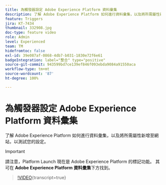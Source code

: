 ```yaml
---
title: 為觸發器設定 Adobe Experience Platform 資料彙集
description: 了解 Adobe Experience Platform 如何進行資料彙集，以及將所需屬性新增至網站，以測試您的設定。
feature: Triggers
jira: KT-7434
thumbnail: 332908.jpg
doc-type: feature video
role: Admin
level: Experienced
team: TM
hidefromtoc: false
exl-id: 39e087af-0868-4db7-b031-1830e72f6e61
badgeIntegration: label="整合" type="positive"
source-git-commit: 943599bd7ce139ef846f093ebda9084a91550aca
workflow-type: tm+mt
source-wordcount: '87'
ht-degree: 100%

---
```


# 為觸發器設定 Adobe Experience Platform 資料彙集

了解 Adobe Experience Platform 如何進行資料彙集，以及將所需屬性新增至網站，以測試您的設定。

>[!IMPORTANT]
>
> 請注意，Platform Launch 現在是 Adobe Experience Platform 的標記功能。 其可在 **Adobe Experience Platform 資料彙集**&#x200B;下方找到。

>[!VIDEO](https://video.tv.adobe.com/v/332908?learn=on){transcript=true}
